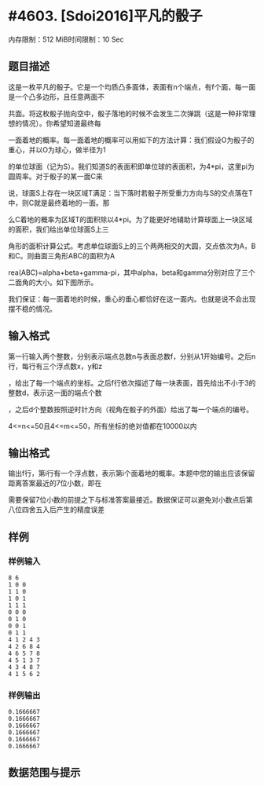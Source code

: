 # #4603. [Sdoi2016]平凡的骰子

内存限制：512 MiB时间限制：10 Sec

## 题目描述

这是一枚平凡的骰子。它是一个均质凸多面体，表面有n个端点，有f个面，每一面是一个凸多边形，且任意两面不

共面。将这枚骰子抛向空中，骰子落地的时候不会发生二次弹跳（这是一种非常理想的情况）。你希望知道最终每

一面着地的概率。每一面着地的概率可以用如下的方法计算：我们假设O为骰子的重心，并以O为球心，做半径为1

的单位球面（记为S）。我们知道S的表面积即单位球的表面积，为4*pi，这里pi为圆周率。对于骰子的某一面C来

说，球面S上存在一块区域T满足：当下落时若骰子所受重力方向与S的交点落在T中，则C就是最终着地的一面。那

么C着地的概率为区域T的面积除以4*pi。为了能更好地辅助计算球面上一块区域的面积，我们给出单位球面S上三

角形的面积计算公式。考虑单位球面S上的三个两两相交的大圆，交点依次为A，B和C。则曲面三角形ABC的面积为A

rea(ABC)=alpha+beta+gamma-pi，其中alpha，beta和gamma分别对应了三个二面角的大小。如下图所示。

 

我们保证：每一面着地的时候，重心的垂心都恰好在这一面内。也就是说不会出现摆不稳的情况。

## 输入格式

第一行输入两个整数，分别表示端点总数n与表面总数f，分别从1开始编号。之后n行，每行有三个浮点数x，y和z

，给出了每一个端点的坐标。之后f行依次描述了每一块表面，首先给出不小于3的整数d，表示这一面的端点个数

，之后d个整数按照逆时针方向（视角在骰子的外面）给出了每一个端点的编号。

4<=n<=50且4<=m<=50，所有坐标的绝对值都在10000以内

## 输出格式

输出f行，第i行有一个浮点数，表示第i个面着地的概率。本题中您的输出应该保留距离答案最近的7位小数，即在

需要保留7位小数的前提之下与标准答案最接近。数据保证可以避免对小数点后第八位四舍五入后产生的精度误差

## 样例

### 样例输入

    
    8 6
    1 0 0
    1 1 0
    1 0 1
    1 1 1
    0 0 0
    0 1 0
    0 0 1
    0 1 1
    4 1 2 4 3
    4 2 6 8 4
    4 6 5 7 8
    4 5 1 3 7
    4 3 4 8 7
    4 1 5 6 2
    

### 样例输出

    
    0.1666667
    0.1666667
    0.1666667
    0.1666667
    0.1666667
    0.1666667
    

## 数据范围与提示

